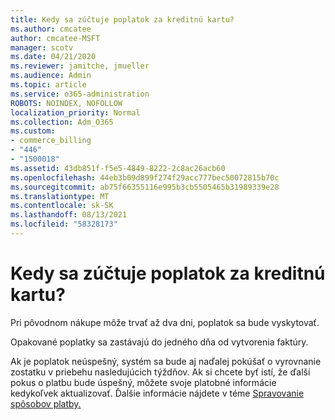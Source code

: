 ```yaml
---
title: Kedy sa zúčtuje poplatok za kreditnú kartu?
ms.author: cmcatee
author: cmcatee-MSFT
manager: scotv
ms.date: 04/21/2020
ms.reviewer: jamitche, jmueller
ms.audience: Admin
ms.topic: article
ms.service: o365-administration
ROBOTS: NOINDEX, NOFOLLOW
localization_priority: Normal
ms.collection: Adm_O365
ms.custom:
- commerce_billing
- "446"
- "1500018"
ms.assetid: 43db851f-f5e5-4849-8222-2c8ac26acb60
ms.openlocfilehash: 44eb3b09d899f274f29acc777bec50072815b70c
ms.sourcegitcommit: ab75f66355116e995b3cb5505465b31989339e28
ms.translationtype: MT
ms.contentlocale: sk-SK
ms.lasthandoff: 08/13/2021
ms.locfileid: "58328173"
---
```

# <a name="when-is-my-credit-card-charged"></a>Kedy sa zúčtuje poplatok za kreditnú kartu?

Pri pôvodnom nákupe môže trvať až dva dni, poplatok sa bude vyskytovať.
  
Opakované poplatky sa zastávajú do jedného dňa od vytvorenia faktúry.
  
Ak je poplatok neúspešný, systém sa bude aj naďalej pokúšať o vyrovnanie zostatku v priebehu nasledujúcich týždňov. Ak si chcete byť istí, že ďalší pokus o platbu bude úspešný, môžete svoje platobné informácie kedykoľvek aktualizovať. Ďalšie informácie nájdete v téme [Spravovanie spôsobov platby.](https://docs.microsoft.com/microsoft-365/commerce/billing-and-payments/manage-payment-methods)